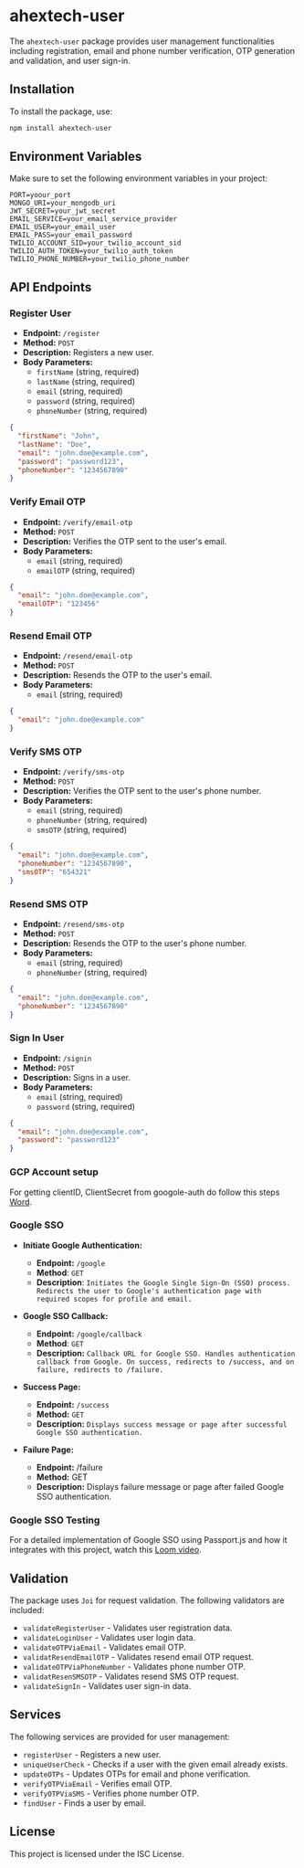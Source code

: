 
# ahextech-user

The `ahextech-user` package provides user management functionalities including registration, email and phone number verification, OTP generation and validation, and user sign-in.

## Installation

To install the package, use:

```bash
npm install ahextech-user
```

## Environment Variables

Make sure to set the following environment variables in your project:

```env
PORT=yoour_port
MONGO_URI=your_mongodb_uri
JWT_SECRET=your_jwt_secret
EMAIL_SERVICE=your_email_service_provider
EMAIL_USER=your_email_user
EMAIL_PASS=your_email_password
TWILIO_ACCOUNT_SID=your_twilio_account_sid
TWILIO_AUTH_TOKEN=your_twilio_auth_token
TWILIO_PHONE_NUMBER=your_twilio_phone_number
```

## API Endpoints

### Register User

- **Endpoint:** `/register`
- **Method:** `POST`
- **Description:** Registers a new user.
- **Body Parameters:**
  - `firstName` (string, required)
  - `lastName` (string, required)
  - `email` (string, required)
  - `password` (string, required)
  - `phoneNumber` (string, required)

```json
{
  "firstName": "John",
  "lastName": "Doe",
  "email": "john.doe@example.com",
  "password": "password123",
  "phoneNumber": "1234567890"
}
```

### Verify Email OTP

- **Endpoint:** `/verify/email-otp`
- **Method:** `POST`
- **Description:** Verifies the OTP sent to the user's email.
- **Body Parameters:**
  - `email` (string, required)
  - `emailOTP` (string, required)

```json
{
  "email": "john.doe@example.com",
  "emailOTP": "123456"
}
```

### Resend Email OTP

- **Endpoint:** `/resend/email-otp`
- **Method:** `POST`
- **Description:** Resends the OTP to the user's email.
- **Body Parameters:**
  - `email` (string, required)

```json
{
  "email": "john.doe@example.com"
}
```

### Verify SMS OTP

- **Endpoint:** `/verify/sms-otp`
- **Method:** `POST`
- **Description:** Verifies the OTP sent to the user's phone number.
- **Body Parameters:**
  - `email` (string, required)
  - `phoneNumber` (string, required)
  - `smsOTP` (string, required)

```json
{
  "email": "john.doe@example.com",
  "phoneNumber": "1234567890",
  "smsOTP": "654321"
}
```

### Resend SMS OTP

- **Endpoint:** `/resend/sms-otp`
- **Method:** `POST`
- **Description:** Resends the OTP to the user's phone number.
- **Body Parameters:**
  - `email` (string, required)
  - `phoneNumber` (string, required)

```json
{
  "email": "john.doe@example.com",
  "phoneNumber": "1234567890"
}
```

### Sign In User

- **Endpoint:** `/signin`
- **Method:** `POST`
- **Description:** Signs in a user.
- **Body Parameters:**
  - `email` (string, required)
  - `password` (string, required)

```json
{
  "email": "john.doe@example.com",
  "password": "password123"
}
```
### GCP Account setup 
For getting clientID, ClientSecret from googole-auth do follow this steps [Word](https://docs.google.com/document/d/11pSvp4d3AoU8vtu_K4deTDhRpuLT1A9-oDMIi1tnEfY/edit?usp=sharing).

### Google SSO
- **Initiate Google Authentication:**
    - **Endpoint:** `/google`
    - **Method**: `GET`
    - **Description**: `Initiates the Google Single Sign-On (SSO) process. Redirects the user to Google's authentication page with required scopes for profile and email.`

- **Google SSO Callback:**
    - **Endpoint:** `/google/callback`
    - **Method**: `GET`
    - **Description:** `Callback URL for Google SSO. Handles authentication callback from Google. On success, redirects to /success, and on failure, redirects to /failure.`

- **Success Page:**
    - **Endpoint:** `/success`
    - **Method:** `GET`
    - **Description:** `Displays success message or page after successful Google SSO authentication.`
    
- **Failure Page:**
    - **Endpoint:** /failure
    - **Method:** GET
    - **Description:** Displays failure message or page after failed Google SSO authentication.

### Google SSO Testing

For a detailed implementation of Google SSO using Passport.js and how it integrates with this project, watch this [Loom video](https://www.loom.com/share/a1009acba4fb41088cb1b6953101086e?sid=afa9368d-aeab-4f55-8be3-38b18d475153).

## Validation

The package uses `Joi` for request validation. The following validators are included:

- `validateRegisterUser` - Validates user registration data.
- `validateLoginUser` - Validates user login data.
- `validateOTPViaEmail` - Validates email OTP.
- `validatResendEmailOTP` - Validates resend email OTP request.
- `validateOTPViaPhoneNumber` - Validates phone number OTP.
- `validatResenSMSOTP` - Validates resend SMS OTP request.
- `validateSignIn` - Validates user sign-in data.

## Services

The following services are provided for user management:

- `registerUser` - Registers a new user.
- `uniqueUserCheck` - Checks if a user with the given email already exists.
- `updateOTPs` - Updates OTPs for email and phone verification.
- `verifyOTPViaEmail` - Verifies email OTP.
- `verifyOTPViaSMS` - Verifies phone number OTP.
- `findUser` - Finds a user by email.

## License

This project is licensed under the ISC License.
